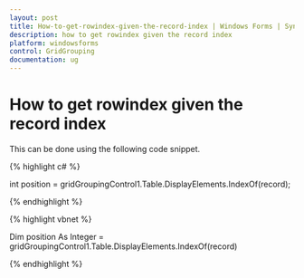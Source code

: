 ```yaml
---
layout: post
title: How-to-get-rowindex-given-the-record-index | Windows Forms | Syncfusion
description: how to get rowindex given the record index
platform: windowsforms
control: GridGrouping
documentation: ug
---
```


# How to get rowindex given the record index

This can be done using the following code snippet.

{% highlight c# %}



int position = gridGroupingControl1.Table.DisplayElements.IndexOf(record);

{% endhighlight %}

{% highlight vbnet %}



Dim position As Integer = gridGroupingControl1.Table.DisplayElements.IndexOf(record)

{% endhighlight %}


